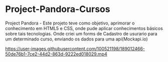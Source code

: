 # Project-Pandora-Cursos
Project Pandora -  Este projeto teve como objetivo, aprimorar o conhecimento em HTML5 e CSS, onde pude aplicar conhecimentos básicos sobre tais tecnologias.
Onde criei um forms de Cadastro de usurario para um determinado curso, enviando os dados para uma api(Mockapi.io)

https://user-images.githubusercontent.com/100521198/189012466-50de76b1-7ce2-44d2-863d-9222ed018029.mp4

